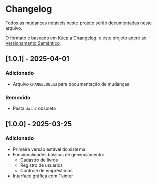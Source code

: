 # Changelog

Todos as mudanças notáveis neste projeto serão documentadas neste arquivo.

O formato é baseado em [Keep a Changelog](https://keepachangelog.com/pt-BR/1.0.0/),
e este projeto adere ao [Versionamento Semântico](https://semver.org/lang/pt-BR/).

## [1.0.1] - 2025-04-01

### Adicionado
- Arquivo `CHANGELOG.md` para documentação de mudanças

### Removido
- Pasta `data/` obsoleta

## [1.0.0] - 2025-03-25

### Adicionado
- Primeira versão estável do sistema
- Funcionalidades básicas de gerenciamento:
  - Cadastro de livros
  - Registro de usuários
  - Controle de empréstimos
- Interface gráfica com Tkinter